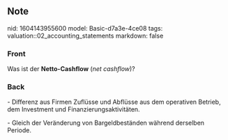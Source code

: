 ## Note
nid: 1604143955600
model: Basic-d7a3e-4ce08
tags: valuation::02_accounting_statements
markdown: false

### Front
<p>Was ist der <b>Netto-Cashflow</b> (<i>net cashflow</i>)?

### Back
<p>- Differenz aus Firmen Zuflüsse und Abflüsse aus dem operativen
Betrieb, dem Investment und Finanzierungsaktivitäten.
<p>- Gleich der Veränderung von Bargeldbeständen während derselben
Periode.
